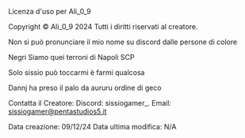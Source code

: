 Licenza d'uso per Ali_0_9

Copyright © Ali_0_9 2024 Tutti i diritti riservati al creatore.

Non si può pronunciare il mio nome su discord dalle persone di colore


Negri Siamo quei terroni di Napoli SCP  

Solo sissio può toccarmi è farmi qualcosa

Dannj ha preso il palo da aururu ordine di geco 

Contatta il Creatore:
Discord: sissiogamer_.
Email: sissiogamer@pentastudios5.it

Data creazione: 09/12/24
Data ultima modifica: N/A
